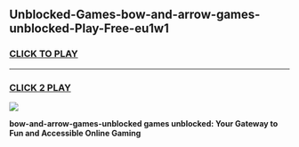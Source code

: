 
## Unblocked-Games-bow-and-arrow-games-unblocked-Play-Free-eu1w1
<h3>
<a href="https://premium76.site?title=bow-and-arrow-games-unblocked&ref=18A">CLICK TO PLAY</a></h3>
<hr>

<h3>
<a href="https://premium76.site?title=bow-and-arrow-games-unblocked&ref=18A">CLICK 2 PLAY</a>
  
</h3>

<a href="https://premium76.site?title=bow-and-arrow-games-unblocked&ref=18A"><img src="https://clearcache.store/games.png"></a>


**bow-and-arrow-games-unblocked games unblocked: Your Gateway to Fun and Accessible Online Gaming**
